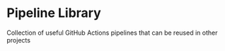 # Pipeline Library
Collection of useful GitHub Actions pipelines that can be reused in other projects
